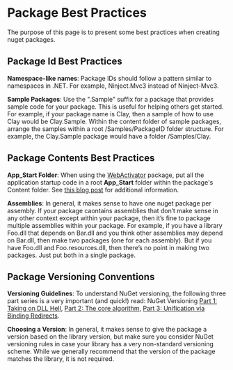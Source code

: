 ﻿# Package Best Practices

The purpose of this page is to present some best practices when creating nuget packages.

## Package Id Best Practices

**Namespace-like names**: Package IDs should follow a pattern similar to namespaces in .NET. For example, 
Ninject.Mvc3 instead of Ninject-Mvc3.

**Sample Packages**: Use the ".Sample" suffix for a package that provides sample code for your package. 
This is useful for helping others get started. For example, if your package name is Clay, then a sample 
of how to use Clay would be Clay.Sample. Within the content folder of sample packages, arrange the samples within a 
root /Samples/PackageID folder structure. For example, the Clay.Sample package would have a folder 
/Samples/Clay.

## Package Contents Best Practices

**App\_Start Folder**: When using the [WebActivator](http://nuget.org/List/Packages/WebActivator) package, 
put all the application startup code in a root **App\_Start** folder within the package's Content folder. 
See [this blog post](http://blog.davidebbo.com/2011/02/appstart-folder-convention-for-nuget.html) for additional information.

**Assemblies**: In general, it makes sense to have one nuget package per assembly. If your package 
caontains assemblies that don’t make sense in any other context except within your package, then it’s fine to 
package multiple assemblies within your package. For example, if you have a library Foo.dll that depends on Bar.dll and you think other assemblies may depend on Bar.dll, then make two packages (one for each assembly). But if you have Foo.dll and Foo.resources.dll, then there’s no point in making two packages. Just put both in a single package.

## Package Versioning Conventions
**Versioning Guidelines**: To understand NuGet versioning, the following three part series is a very important 
(and quick!) read: NuGet Versioning [Part 1: Taking on DLL Hell](http://blog.davidebbo.com/2011/01/nuget-versioning-part-1-taking-on-dll.html), 
[Part 2: The core algorithm](http://blog.davidebbo.com/2011/01/nuget-versioning-part-2-core-algorithm.html), 
[Part 3: Unification via Binding Redirects](http://blog.davidebbo.com/2011/01/nuget-versioning-part-3-unification-via.html).

**Choosing a Version**: In general, it makes sense to give the package a version based on the library version, 
but make sure you consider NuGet versioning rules in case your library has a very non-standard versioning 
scheme. While we generally recommend that the version of the package matches the library, it is not required.
